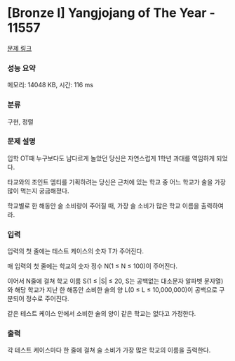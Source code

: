# [Bronze I] Yangjojang of The Year - 11557 

[문제 링크](https://www.acmicpc.net/problem/11557) 

### 성능 요약

메모리: 14048 KB, 시간: 116 ms

### 분류

구현, 정렬

### 문제 설명

<p>입학 OT때 누구보다도 남다르게 놀았던 당신은 자연스럽게 1학년 과대를 역임하게 되었다.</p>

<p>타교와의 조인트 엠티를 기획하려는 당신은 근처에 있는 학교 중 어느 학교가 술을 가장 많이 먹는지 궁금해졌다.</p>

<p>학교별로 한 해동안 술 소비량이 주어질 때, 가장 술 소비가 많은 학교 이름을 출력하여라.</p>

### 입력 

 <p>입력의 첫 줄에는 테스트 케이스의 숫자 T가 주어진다.</p>

<p>매 입력의 첫 줄에는 학교의 숫자 정수 N(1 ≤ N ≤ 100)이 주어진다.</p>

<p>이어서 N줄에 걸쳐 학교 이름 S(1 ≤ |S| ≤ 20, S는 공백없는 대소문자 알파벳 문자열)와 해당 학교가 지난 한 해동안 소비한 술의 양 L(0 ≤ L ≤ 10,000,000)이 공백으로 구분되어 정수로 주어진다.</p>

<p>같은 테스트 케이스 안에서 소비한 술의 양이 같은 학교는 없다고 가정한다.</p>

### 출력 

 <p>각 테스트 케이스마다 한 줄에 걸쳐 술 소비가 가장 많은 학교의 이름을 출력한다.</p>

